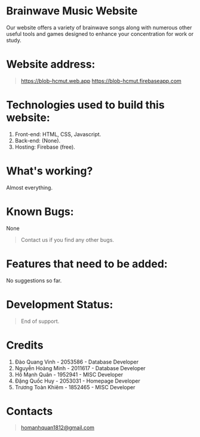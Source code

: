 # Brainwave Music Website
Our website offers a variety of brainwave songs along with numerous other useful tools and games designed to enhance your concentration for work or study.
# Website address:
> https://blob-hcmut.web.app
> https://blob-hcmut.firebaseapp.com
# Technologies used to build this website:
1. Front-end: HTML, CSS, Javascript.
2. Back-end: (None).
3. Hosting: Firebase (free).
# What's working?
Almost everything.
# Known Bugs:
None
> Contact us if you find any other bugs.
# Features that need to be added:
No suggestions so far.
# Development Status:
> End of support.
# Credits
1. Đào Quang Vinh - 2053586 - Database Developer
2. Nguyễn Hoàng Minh - 2011617 - Database Developer
3. Hồ Mạnh Quân - 1952941 - MISC Developer
4. Đặng Quốc Huy - 2053031 - Homepage Developer
5. Trương Toàn Khiêm - 1852465 - MISC Developer
# Contacts
> homanhquan1812@gmail.com
